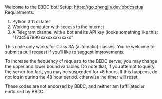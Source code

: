 Welcome to the BBDC bot!
Setup: https://go.zhengjia.dev/bbdcsetup
Requirements:
1. Python 3.11 or later
2. Working computer with access to the internet
3. A Telegram channel with a bot and its API key (looks something like this: "1234567890:xxxxxxxxxxxxx"

This code only works for Class 3A (automatic) classes. You're welcome to submit a pull request if you'll like to suggest improvements.

To increase the frequency of requests to the BBDC server, you may change the upper and lower bound variables. Do note that, if you attempt to query the server too fast, you may be suspended for 48 hours. If this happens, do not log in during the 48 hour period, otherwise the timer will reset.

These codes are not endorsed by BBDC, and neither am I affiliated or endorsed by BBDC.

